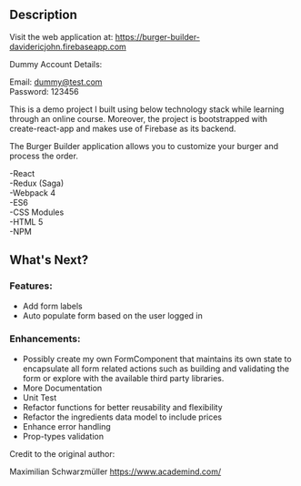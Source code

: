 ## Description

Visit the web application at: https://burger-builder-davidericjohn.firebaseapp.com

Dummy Account Details:  
  
Email: dummy@test.com  
Password: 123456


This is a demo project I built using below technology stack while learning through an online course. 
Moreover, the project is bootstrapped with create-react-app and makes use of Firebase as its backend.

The Burger Builder application allows you to customize your burger and process the order.

-React  
-Redux (Saga)  
-Webpack 4  
-ES6  
-CSS Modules  
-HTML 5  
-NPM


## What's Next?

### Features:

- Add form labels
- Auto populate form based on the user logged in

### Enhancements:

- Possibly create my own FormComponent that maintains its own state to encapsulate all form related actions such as building and validating the form or explore with the available third party libraries.
- More Documentation
- Unit Test
- Refactor functions for better reusability and flexibility
- Refactor the ingredients data model to include prices
- Enhance error handling
- Prop-types validation


Credit to the original author: 

Maximilian Schwarzmüller
https://www.academind.com/
